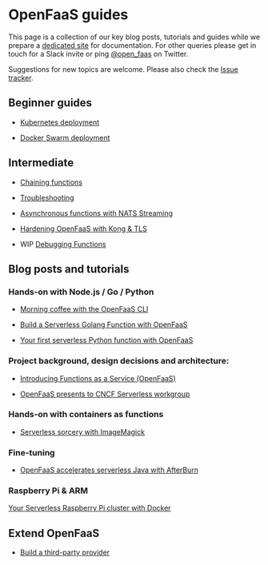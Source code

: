 OpenFaaS guides
================

This page is a collection of our key blog posts, tutorials and guides while we prepare a [dedicated site](https://github.com/openfaas/faas/issues/253) for documentation. For other queries please get in touch for a Slack invite or ping [@open_faas](https://twitter.com/open_faas) on Twitter.

Suggestions for new topics are welcome. Please also check the [Issue tracker](https://github.com/openfaas/faas/issues).

## Beginner guides

* [Kubernetes deployment](https://github.com/openfaas/faas/blob/master/guide/deployment_k8s.md)

* [Docker Swarm deployment](https://github.com/openfaas/faas/blob/master/guide/deployment_swarm.md)

## Intermediate

* [Chaining functions](https://github.com/openfaas/faas/blob/master/guide/chaining_functions.md)

* [Troubleshooting](https://github.com/openfaas/faas/blob/master/guide/troubleshooting.md)

* [Asynchronous functions with NATS Streaming](https://github.com/openfaas/faas/blob/master/guide/asynchronous.md)

* [Hardening OpenFaaS with Kong & TLS](https://github.com/openfaas/faas/blob/master/guide/kong_integration.md)

* WIP [Debugging Functions](https://github.com/openfaas/faas/issues/223)

## Blog posts and tutorials

### Hands-on with Node.js / Go / Python

* [Morning coffee with the OpenFaaS CLI](https://blog.alexellis.io/quickstart-openfaas-cli/)

* [Build a Serverless Golang Function with OpenFaaS](https://blog.alexellis.io/serverless-golang-with-openfaas/)

* [Your first serverless Python function with OpenFaaS](https://blog.alexellis.io/first-faas-python-function/)

### Project background, design decisions and architecture:

* [Introducing Functions as a Service (OpenFaaS)](https://blog.alexellis.io/introducing-functions-as-a-service/)

* [OpenFaaS presents to CNCF Serverless workgroup](https://blog.alexellis.io/openfaas-cncf-workgroup/)

### Hands-on with containers as functions

* [Serverless sorcery with ImageMagick](https://blog.alexellis.io/serverless-imagemagick/)

### Fine-tuning

* [OpenFaaS accelerates serverless Java with AfterBurn](https://blog.alexellis.io/openfaas-serverless-acceleration/)

### Raspberry Pi & ARM

[Your Serverless Raspberry Pi cluster with Docker](https://blog.alexellis.io/your-serverless-raspberry-pi-cluster/)

## Extend OpenFaaS

* [Build a third-party provider](https://github.com/openfaas/faas/blob/master/guide/backends.md)

